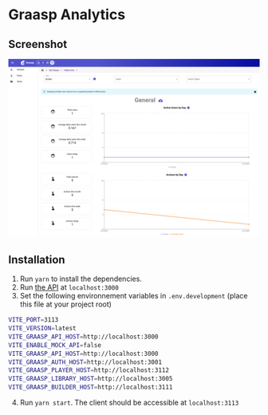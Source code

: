 # Graasp Analytics

## Screenshot

<img width="1381" alt="graasp analytics" src="docs/assets/screenshot-v1.3.0.png">

## Installation

1. Run `yarn` to install the dependencies.
2. Run [the API](https://github.com/graasp/graasp) at `localhost:3000`
3. Set the following environnement variables in `.env.development` (place this file at your project root)

```sh
VITE_PORT=3113
VITE_VERSION=latest
VITE_GRAASP_API_HOST=http://localhost:3000
VITE_ENABLE_MOCK_API=false
VITE_GRAASP_API_HOST=http://localhost:3000
VITE_GRAASP_AUTH_HOST=http://localhost:3001
VITE_GRAASP_PLAYER_HOST=http://localhost:3112
VITE_GRAASP_LIBRARY_HOST=http://localhost:3005
VITE_GRAASP_BUILDER_HOST=http://localhost:3111
```

4. Run `yarn start`. The client should be accessible at `localhost:3113`
